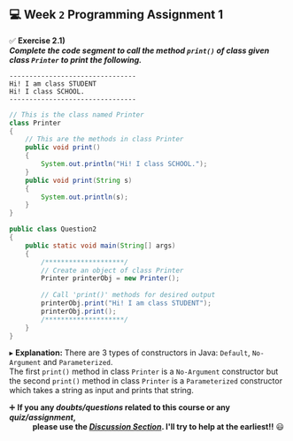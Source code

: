 ## :computer: Week `2` Programming Assignment 1

:white_check_mark: **Exercise 2.1)**<br>
***Complete the code segment to call the method `print()` of class given class `Printer` to print the following.***
```
--------------------------------
Hi! I am class STUDENT
Hi! I class SCHOOL.
--------------------------------
```

```java
// This is the class named Printer
class Printer
{
    // This are the methods in class Printer
    public void print()
    {
		System.out.println("Hi! I class SCHOOL.");
    }
    public void print(String s)
    { 
		System.out.println(s);
    }
}

public class Question2
{
    public static void main(String[] args)
    {
        /********************/
        // Create an object of class Printer
        Printer printerObj = new Printer();
        
        // Call 'print()' methods for desired output
        printerObj.print("Hi! I am class STUDENT");
        printerObj.print();
        /********************/
	}
}
```
▸ **Explanation:** There are 3 types of constructors in Java: `Default`, `No-Argument` and `Parameterized`.<br>
The first `print()` method in class `Printer` is a `No-Argument` constructor but the second `print()` method in class `Printer` is a `Parameterized` constructor which takes a string as input and prints that string.

:heavy_plus_sign: **If you any _doubts/questions_ related to this course or any _quiz/assignment_, <br>
&emsp;&emsp;&emsp;please use the <a href="https://github.com/guru-shreyansh/NPTEL-Programming-in-Java/discussions"><i>Discussion Section</i></a>. 
I'll try to help at the earliest!!** :smiley:
